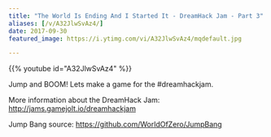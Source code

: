 ```yaml
---
title: "The World Is Ending And I Started It - DreamHack Jam - Part 3"
aliases: [/v/A32JlwSvAz4/]
date: 2017-09-30
featured_image: https://i.ytimg.com/vi/A32JlwSvAz4/mqdefault.jpg

---
```


{{% youtube id="A32JlwSvAz4" %}}

Jump and BOOM! Lets make a game for the #dreamhackjam.

More information about the DreamHack Jam: http://jams.gamejolt.io/dreamhackjam

Jump Bang source: https://github.com/WorldOfZero/JumpBang